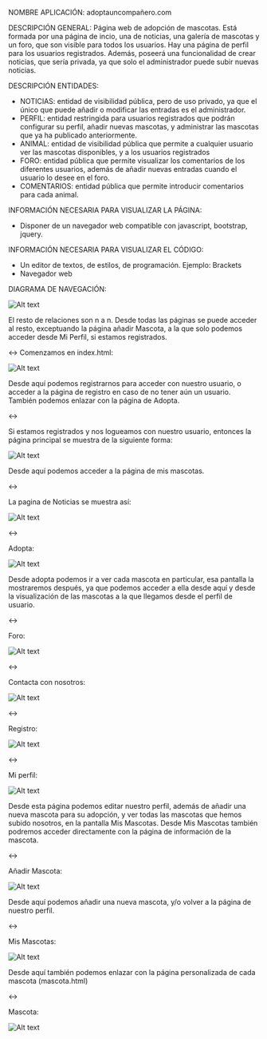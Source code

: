 NOMBRE APLICACIÓN: adoptauncompañero.com

DESCRIPCIÓN GENERAL: Página web de adopción de mascotas. Está formada por una página de incio, una  de noticias, una galería de mascotas y un foro, que son visible para todos los usuarios. Hay una página de perfil para los usuarios registrados. Además, poseerá una funcionalidad de crear noticias, que sería privada, ya que solo el administrador puede subir nuevas noticias.

DESCRIPCIÓN ENTIDADES:
* NOTICIAS: entidad de visibilidad pública, pero de uso privado, ya que el único que puede añadir o modificar las entradas es el administrador. 
* PERFIL: entidad restringida para usuarios registrados que podrán configurar su perfil, añadir nuevas mascotas, y administrar las mascotas que ya ha publicado anteriormente.
* ANIMAL: entidad de visibilidad pública que permite a cualquier usuario ver las mascotas disponibles, y a los usuarios registrados
* FORO: entidad pública que permite visualizar los comentarios de los diferentes usuarios, además de añadir nuevas entradas cuando el usuario lo desee en el foro.
* COMENTARIOS: entidad pública que permite introducir comentarios para cada animal.

INFORMACIÓN NECESARIA PARA VISUALIZAR LA PÁGINA:
* Disponer de un navegador web compatible con javascript, bootstrap, jquery.

INFORMACIÓN NECESARIA PARA VISUALIZAR EL CÓDIGO:
* Un editor de textos, de estilos, de programación. Ejemplo: Brackets
* Navegador web

DIAGRAMA DE NAVEGACIÓN:

![Alt text](capturas/diagramaN.png "imagen diagrama")

El resto de relaciones son n a n. 
Desde todas las páginas se puede acceder al resto, exceptuando la página añadir Mascota, a la que solo podemos acceder desde Mi Perfil, si estamos registrados.

<->
Comenzamos en index.html:

![Alt text](capturas/imagen1.png "imagen index.html")

Desde aquí podemos registrarnos para acceder con nuestro usuario, o acceder a la página de registro en caso de no tener aún un usuario.
También podemos enlazar con la página de Adopta.

<->

Si estamos registrados y nos logueamos con nuestro usuario, entonces la página principal se muestra de la siguiente forma:

![Alt text](capturas/imagen2.png "imagen inicio.html")

Desde aquí podemos acceder a la página de mis mascotas.

<->

La pagina de Noticias se muestra así:

![Alt text](capturas/imagen3.png "imagen noticias") 

<->

Adopta:

![Alt text](capturas/imagen4.png "imagen adopta")

Desde adopta podemos ir a ver cada mascota en particular, esa pantalla la mostraremos después, ya que podemos acceder a ella desde aquí y desde la visualización de las mascotas a la que llegamos desde el perfil de usuario.

<->

Foro:

![Alt text](capturas/imagen5.png "imagen foro") 

<->

Contacta con nosotros:

![Alt text](capturas/imagen6.png "imagen contacta")
 
<->

Registro:

![Alt text](capturas/imagen7.png "imagen registro") 

<->

Mi perfil:

![Alt text](capturas/imagen8.png "imagen mi Perfil") 


Desde esta página podemos editar nuestro perfil, además de añadir una nueva mascota para su adopción, y ver todas las mascotas que hemos subido nosotros, en la pantalla Mis Mascotas.
Desde Mis Mascotas también podremos acceder directamente con la página de información de la mascota.

<->

Añadir Mascota:

![Alt text](capturas/imagen9.png "imagen añadir Mascota") 

Desde aquí podemos añadir una nueva mascota, y/o volver a la página de nuestro perfil.

<->

Mis Mascotas:

![Alt text](capturas/imagen10.png "imagen mis mascotas") 

Desde aquí también podemos enlazar con la página personalizada de cada mascota (mascota.html)

<->

Mascota:

![Alt text](capturas/imagen11.png "imagen mascota") 










